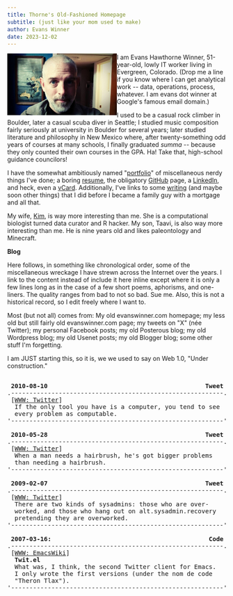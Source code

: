 ```yaml
---
title: Thorne's Old-Fashioned Homepage
subtitle: (just like your mom used to make)
author: Evans Winner
date: 2023-12-02
---
```


<img src="me.jpg" style="max-width:50%;float:left;">

I am Evans Hawthorne Winner, 51-year-old,
lowly IT worker living in Evergreen, Colorado.
(Drop me a line if you know where I can get analytical work --
data, operations, process, whatever.
I am evans dot winner at Google's famous email domain.)

I used to be a casual rock climber in Boulder,
later a casual scuba diver in Seattle;
I studied music composition fairly seriously at university in Boulder for several years;
later studied literature and philosophy in New Mexico where,
after twenty-something odd years of courses at many schools,
I finally graduated *summa* -- because they only counted their own courses in the GPA.
Ha! Take that, high-school guidance councilors!

I have the somewhat ambitiously named "[portfolio](./portfolio.html)"
of miscellaneous nerdy things I've done;
a boring [resume](./resume.html),
the obligatory [GitHub](https://github.com/evanswinner) page,
a [LinkedIn](https://www.linkedin.com/in/evanswinner/),
and heck, even a [vCard](./vcard.vcf).
Additionally, I've links to some [writing](./writing.html)
(and maybe soon other things)
that I did before I became a family guy with a mortgage and all that.

My wife, [Kim](https://scholar.google.com/citations?user=wuyqb2sAAAAJ&hl=en&oi=ao),
is way more interesting than me. She is a computational biologist
turned data curator and R hacker.
My son, Taavi, is also way more interesting than me.
He is nine years old and likes paleontology and Minecraft.

**Blog**

Here follows, in something like chronological order,
some of the miscellaneous wreckage
I have strewn across the Internet over the years.
I link to the content instead of include it here inline
except where it is only a few lines long
as in the case of a few short poems, aphorisms, and one-liners.
The quality ranges from bad to not so bad. Sue me.
Also, this is not a historical record,
so I edit freely where I want to.

Most (but not all) comes from:
My old evanswinner.com homepage;
my less old but still fairly old evanswinner.com page;
my tweets on "X" (née Twitter);
my personal Facebook posts;
my old Posterous blog;
my old Wordpress blog;
my old Usenet posts;
my old Blogger blog;
some other stuff I'm forgetting.

I am JUST starting this, so it is,
we we used to say on Web 1.0, "Under construction."

<pre>

 <b>2010-08-10                                           Tweet</b>
.----------------------------------------------------------.
 [<a href="Ihttps://x.com/thorne/status/20522017408?s=2">WWW: Twitter</a>]
  If the only tool you have is a computer, you tend to see
  every problem as computable.  
'----------------------------------------------------------'

 <b>2010-05-28                                           Tweet</b>
.----------------------------------------------------------.
 [<a href="https://x.com/thorne/status/14888533862?s=20">WWW: Twitter</a>]
  When a man needs a hairbrush, he's got bigger problems
  than needing a hairbrush.
'----------------------------------------------------------'

 <b>2009-02-07                                           Tweet</b>
.----------------------------------------------------------.
 [<a href="https://x.com/thorne/status/1187534264?s=20">WWW: Twitter</a>]
  There are two kinds of sysadmins: those who are over-
  worked, and those who hang out on alt.sysadmin.recovery
  pretending they are overworked.
'----------------------------------------------------------'

 <b>2007-03-16:                                           Code</b>
.----------------------------------------------------------.
 [<a href="https://www.emacswiki.org/emacs/TwIt">WWW: EmacsWiki</a>]
  <b>Twit.el</b>
  What was, I think, the second Twitter client for Emacs.
  I only wrote the first versions (under the nom de code
  "Theron Tlax").
'----------------------------------------------------------'

</pre>


